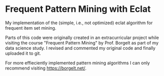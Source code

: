 # Frequent Pattern Mining with Eclat

My implementation of the (simple, i.e., not optimized) eclat algorithm for frequent item set mining. 

Parts of this code were originally created in an extracurricular project while visiting the course "Frequent Pattern Mining" by Prof. Borgelt as part of my data science study.
I revised and commented my original code and finally uploaded it to git.


For more effieciently implemented pattern mining algorithms I can only recommend visiting https://borgelt.net/.
